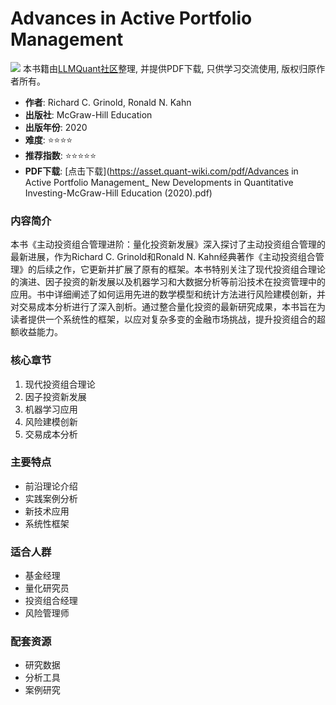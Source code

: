 # Advances in Active Portfolio Management

![](https://fastly.jsdelivr.net/gh/bucketio/img3@main/2024/09/04/1725464231869-e0b2f727-2a0f-4270-bf6c-31ddc350426a.gif)
本书籍由[LLMQuant社区](https://llmquant.com/)整理, 并提供PDF下载, 只供学习交流使用, 版权归原作者所有。

- **作者**: Richard C. Grinold, Ronald N. Kahn
- **出版社**: McGraw-Hill Education
- **出版年份**: 2020
- **难度**: ⭐⭐⭐⭐
- **推荐指数**: ⭐⭐⭐⭐⭐
- **PDF下载**: [点击下载](https://asset.quant-wiki.com/pdf/Advances in Active Portfolio Management_ New Developments in Quantitative Investing-McGraw-Hill Education (2020).pdf)

### 内容简介

本书《主动投资组合管理进阶：量化投资新发展》深入探讨了主动投资组合管理的最新进展，作为Richard C. Grinold和Ronald N. Kahn经典著作《主动投资组合管理》的后续之作，它更新并扩展了原有的框架。本书特别关注了现代投资组合理论的演进、因子投资的新发展以及机器学习和大数据分析等前沿技术在投资管理中的应用。书中详细阐述了如何运用先进的数学模型和统计方法进行风险建模创新，并对交易成本分析进行了深入剖析。通过整合量化投资的最新研究成果，本书旨在为读者提供一个系统性的框架，以应对复杂多变的金融市场挑战，提升投资组合的超额收益能力。

### 核心章节

1. 现代投资组合理论
2. 因子投资新发展
3. 机器学习应用
4. 风险建模创新
5. 交易成本分析

### 主要特点

- 前沿理论介绍
- 实践案例分析
- 新技术应用
- 系统性框架

### 适合人群

- 基金经理
- 量化研究员
- 投资组合经理
- 风险管理师

### 配套资源

- 研究数据
- 分析工具
- 案例研究
